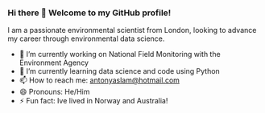### Hi there 👋 Welcome to my GitHub profile!

I am a passionate environmental scientist from London, looking to advance my career through environmental data science.

- 🔭 I’m currently working on National Field Monitoring with the Environment Agency
- 🌱 I’m currently learning data science and code using Python
- 📫 How to reach me: antonyaslam@hotmail.com  
- 😄 Pronouns: He/Him
- ⚡ Fun fact: Ive lived in Norway and Australia!
